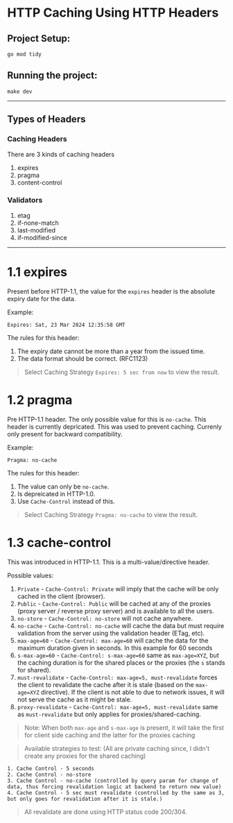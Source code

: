 # HTTP Caching Using HTTP Headers

## Project Setup:
```shell
go mod tidy
```

## Running the project:
```shell
make dev
```

---

## Types of Headers

### Caching Headers
There are 3 kinds of caching headers
1. expires
2. pragma
3. content-control

### Validators
1. etag
2. if-none-match
3. last-modified
4. if-modified-since

---

1.1 expires
===
Present before HTTP-1.1, the value for the `expires` header is the absolute expiry date for the data. 

Example:
```
Expires: Sat, 23 Mar 2024 12:35:58 GMT
```

The rules for this header:
1. The expiry date cannot be more than a year from the issued time.
2. The data format should be correct. (RFC1123)

> Select Caching Strategy `Expires: 5 sec from now` to view the result.

1.2 pragma
===
Pre HTTP-1.1 header. The only possible value for this is `no-cache`. This header is currently depricated. This was used to prevent caching. Currenly only present for backward compatibility.

Example:
```
Pragma: no-cache
```

The rules for this header:
1. The value can only be `no-cache`.
2. Is depreicated in HTTP-1.0.
3. Use `Cache-Control` instead of this.

> Select Caching Strategy `Pragma: no-cache` to view the result.

1.3 cache-control
===
This was introduced in HTTP-1.1. This is a multi-value/directive header.

Possible values:
1. `Private` - `Cache-Control: Private` will imply that the cache will be only cached in the client (browser).
2. `Public` - `Cache-Control: Public` will be cached at any of the proxies (proxy server / reverse proxy server) and is available to all the users.
3. `no-store` - `Cache-Control: no-store` will not cache anywhere.
4. `no-cache` - `Cache-Control: no-cache` will cache the data but must require validation from the server using the validation header (ETag, etc).
5. `max-age=60` - `Cache-Control: max-age=60` will cache the data for the maximum duration given in seconds. In this example for 60 seconds
6. `s-max-age=60` - `Cache-Control: s-max-age=60` same as `max-age=XYZ`, but the caching duration is for the shared places or the proxies (the `s` stands for shared).
7. `must-revalidate` - `Cache-Control: max-age=5, must-revalidate` forces the client to revalidate the cache after it is stale (based on the `max-age=XYZ` directive). If the client is not able to due to network issues, it will not serve the cache as it might be stale.
8. `proxy-revalidate` - `Cache-Control: max-age=5, must-revalidate` same as `must-revalidate` but only applies for proxies/shared-caching.

> Note: When both `max-age` and `s-max-age` is present, it will take the first for client side caching and the latter for the proxies caching

> Available strategies to test: (All are private caching since, I didn't create any proxies for the shared caching)

    1. Cache Control - 5 seconds
    2. Cache Control - no-store
    3. Cache Control - no-cache (controlled by query param for change of data, thus forcing revalidation logic at backend to return new value)
    4. Cache Control - 5 sec must revalidate (controlled by the same as 3, but only goes for revalidation after it is stale.)
>  All revalidate are done using HTTP status code 200/304.
